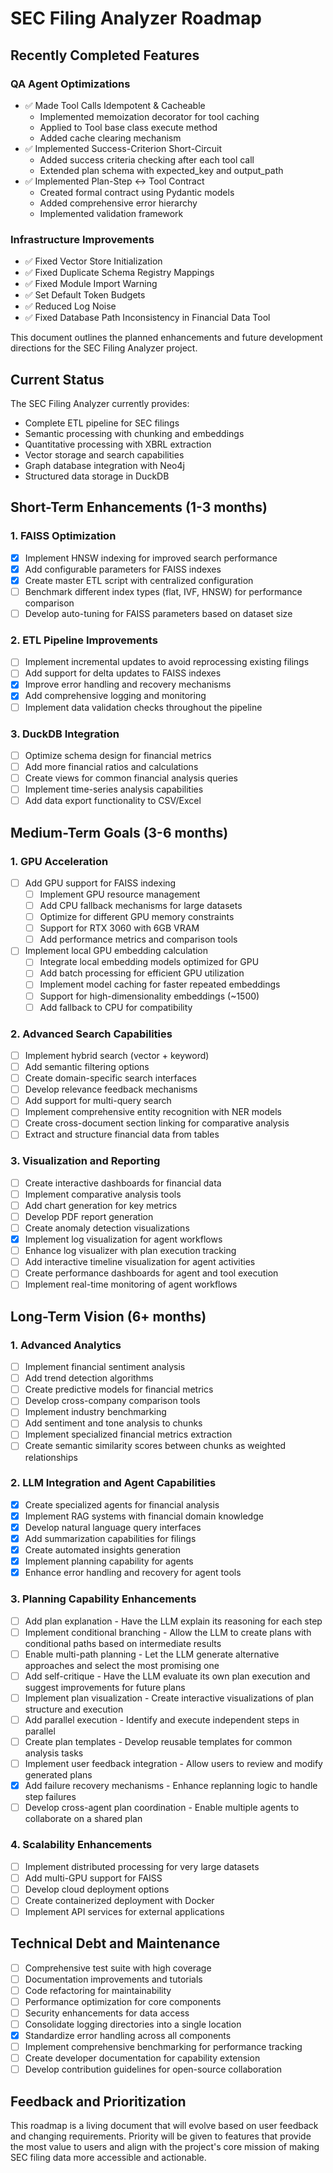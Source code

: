 # SEC Filing Analyzer Roadmap

## Recently Completed Features

### QA Agent Optimizations
- ✅ Made Tool Calls Idempotent & Cacheable
  - Implemented memoization decorator for tool caching
  - Applied to Tool base class execute method
  - Added cache clearing mechanism
- ✅ Implemented Success-Criterion Short-Circuit
  - Added success criteria checking after each tool call
  - Extended plan schema with expected_key and output_path
- ✅ Implemented Plan-Step ↔ Tool Contract
  - Created formal contract using Pydantic models
  - Added comprehensive error hierarchy
  - Implemented validation framework

### Infrastructure Improvements
- ✅ Fixed Vector Store Initialization
- ✅ Fixed Duplicate Schema Registry Mappings
- ✅ Fixed Module Import Warning
- ✅ Set Default Token Budgets
- ✅ Reduced Log Noise
- ✅ Fixed Database Path Inconsistency in Financial Data Tool

This document outlines the planned enhancements and future development directions for the SEC Filing Analyzer project.

## Current Status

The SEC Filing Analyzer currently provides:

- Complete ETL pipeline for SEC filings
- Semantic processing with chunking and embeddings
- Quantitative processing with XBRL extraction
- Vector storage and search capabilities
- Graph database integration with Neo4j
- Structured data storage in DuckDB

## Short-Term Enhancements (1-3 months)

### 1. FAISS Optimization

- [x] Implement HNSW indexing for improved search performance
- [x] Add configurable parameters for FAISS indexes
- [x] Create master ETL script with centralized configuration
- [ ] Benchmark different index types (flat, IVF, HNSW) for performance comparison
- [ ] Develop auto-tuning for FAISS parameters based on dataset size

### 2. ETL Pipeline Improvements

- [ ] Implement incremental updates to avoid reprocessing existing filings
- [ ] Add support for delta updates to FAISS indexes
- [x] Improve error handling and recovery mechanisms
- [x] Add comprehensive logging and monitoring
- [ ] Implement data validation checks throughout the pipeline

### 3. DuckDB Integration

- [ ] Optimize schema design for financial metrics
- [ ] Add more financial ratios and calculations
- [ ] Create views for common financial analysis queries
- [ ] Implement time-series analysis capabilities
- [ ] Add data export functionality to CSV/Excel

## Medium-Term Goals (3-6 months)

### 1. GPU Acceleration

- [ ] Add GPU support for FAISS indexing
  - [ ] Implement GPU resource management
  - [ ] Add CPU fallback mechanisms for large datasets
  - [ ] Optimize for different GPU memory constraints
  - [ ] Support for RTX 3060 with 6GB VRAM
  - [ ] Add performance metrics and comparison tools
- [ ] Implement local GPU embedding calculation
  - [ ] Integrate local embedding models optimized for GPU
  - [ ] Add batch processing for efficient GPU utilization
  - [ ] Implement model caching for faster repeated embeddings
  - [ ] Support for high-dimensionality embeddings (~1500)
  - [ ] Add fallback to CPU for compatibility

### 2. Advanced Search Capabilities

- [ ] Implement hybrid search (vector + keyword)
- [ ] Add semantic filtering options
- [ ] Create domain-specific search interfaces
- [ ] Develop relevance feedback mechanisms
- [ ] Add support for multi-query search
- [ ] Implement comprehensive entity recognition with NER models
- [ ] Create cross-document section linking for comparative analysis
- [ ] Extract and structure financial data from tables

### 3. Visualization and Reporting

- [ ] Create interactive dashboards for financial data
- [ ] Implement comparative analysis tools
- [ ] Add chart generation for key metrics
- [ ] Develop PDF report generation
- [ ] Create anomaly detection visualizations
- [x] Implement log visualization for agent workflows
- [ ] Enhance log visualizer with plan execution tracking
- [ ] Add interactive timeline visualization for agent activities
- [ ] Create performance dashboards for agent and tool execution
- [ ] Implement real-time monitoring of agent workflows

## Long-Term Vision (6+ months)

### 1. Advanced Analytics

- [ ] Implement financial sentiment analysis
- [ ] Add trend detection algorithms
- [ ] Create predictive models for financial metrics
- [ ] Develop cross-company comparison tools
- [ ] Implement industry benchmarking
- [ ] Add sentiment and tone analysis to chunks
- [ ] Implement specialized financial metrics extraction
- [ ] Create semantic similarity scores between chunks as weighted relationships

### 2. LLM Integration and Agent Capabilities

- [x] Create specialized agents for financial analysis
- [x] Implement RAG systems with financial domain knowledge
- [x] Develop natural language query interfaces
- [x] Add summarization capabilities for filings
- [x] Create automated insights generation
- [x] Implement planning capability for agents
- [x] Enhance error handling and recovery for agent tools

### 3. Planning Capability Enhancements

- [ ] Add plan explanation - Have the LLM explain its reasoning for each step
- [ ] Implement conditional branching - Allow the LLM to create plans with conditional paths based on intermediate results
- [ ] Enable multi-path planning - Let the LLM generate alternative approaches and select the most promising one
- [ ] Add self-critique - Have the LLM evaluate its own plan execution and suggest improvements for future plans
- [ ] Implement plan visualization - Create interactive visualizations of plan structure and execution
- [ ] Add parallel execution - Identify and execute independent steps in parallel
- [ ] Create plan templates - Develop reusable templates for common analysis tasks
- [ ] Implement user feedback integration - Allow users to review and modify generated plans
- [x] Add failure recovery mechanisms - Enhance replanning logic to handle step failures
- [ ] Develop cross-agent plan coordination - Enable multiple agents to collaborate on a shared plan

### 4. Scalability Enhancements

- [ ] Implement distributed processing for very large datasets
- [ ] Add multi-GPU support for FAISS
- [ ] Develop cloud deployment options
- [ ] Create containerized deployment with Docker
- [ ] Implement API services for external applications

## Technical Debt and Maintenance

- [ ] Comprehensive test suite with high coverage
- [ ] Documentation improvements and tutorials
- [ ] Code refactoring for maintainability
- [ ] Performance optimization for core components
- [ ] Security enhancements for data access
- [ ] Consolidate logging directories into a single location
- [x] Standardize error handling across all components
- [ ] Implement comprehensive benchmarking for performance tracking
- [ ] Create developer documentation for capability extension
- [ ] Develop contribution guidelines for open-source collaboration

## Feedback and Prioritization

This roadmap is a living document that will evolve based on user feedback and changing requirements. Priority will be given to features that provide the most value to users and align with the project's core mission of making SEC filing data more accessible and actionable.
